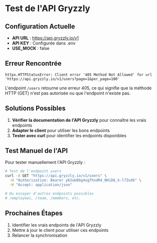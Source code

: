 # Test de l'API Gryzzly

## Configuration Actuelle

- **API URL** : https://api.gryzzly.io/v1
- **API KEY** : Configurée dans .env
- **USE_MOCK** : false

## Erreur Rencontrée

```
httpx.HTTPStatusError: Client error '405 Method Not Allowed' for url 'https://api.gryzzly.io/v1/users?page=1&per_page=100'
```

L'endpoint `/users` retourne une erreur 405, ce qui signifie que la méthode HTTP (GET) n'est pas autorisée ou que l'endpoint n'existe pas.

## Solutions Possibles

1. **Vérifier la documentation de l'API Gryzzly** pour connaître les vrais endpoints
2. **Adapter le client** pour utiliser les bons endpoints
3. **Tester avec curl** pour identifier les endpoints disponibles

## Test Manuel de l'API

Pour tester manuellement l'API Gryzzly :

```bash
# Test de l'endpoint users
curl -X GET "https://api.gryzzly.io/v1/users" \
  -H "Authorization: Bearer yK2ub8bg4xgThndR4_NHiD6_k-l7Zxdb" \
  -H "Accept: application/json"

# Ou essayer d'autres endpoints possibles
# /employees, /team, /members, etc.
```

## Prochaines Étapes

1. Identifier les vrais endpoints de l'API Gryzzly
2. Mettre à jour le client pour utiliser ces endpoints
3. Relancer la synchronisation